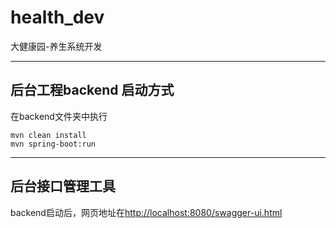 # health_dev

大健康园-养生系统开发


-----

## 后台工程backend 启动方式

在backend文件夹中执行

```
mvn clean install
mvn spring-boot:run
```


-----

## 后台接口管理工具
backend启动后，网页地址在[http://localhost:8080/swagger-ui.html](http://localhost:8080/swagger-ui.html)